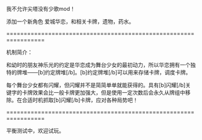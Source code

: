 我不允许尖塔没有少歌mod！

添加一个新角色 爱城华恋，和相关卡牌，遗物，药水。

=================================================================

机制简介：



和幼时的朋友神乐光的约定是华恋成为舞台少女的最初动力，所以华恋拥有一个独特的牌堆——[b]约定牌堆[/b]。[b]约定牌堆[/b]可以用来存储卡牌，调度卡牌。

每个舞台少女都有闪耀，但闪耀并不是简简单单就能获得的。具有[b]闪耀[/b]关键字的卡牌效果会比一般卡牌更加强大，但是使用一定次数后会永久从牌组中移除。在合适时机抓取[b]闪耀[/b]卡牌，应对各种局势吧！



=================================================================

平衡测试中，欢迎试玩。
